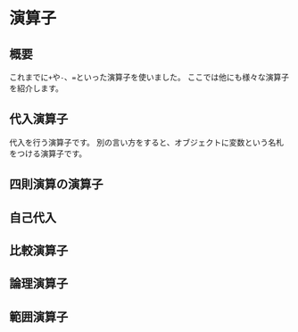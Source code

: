 # 演算子
## 概要
これまでに`+`や`-`、`=`といった演算子を使いました。
ここでは他にも様々な演算子を紹介します。

## 代入演算子
代入を行う演算子です。
別の言い方をすると、オブジェクトに変数という名札をつける演算子です。


## 四則演算の演算子
## 自己代入
## 比較演算子
## 論理演算子
## 範囲演算子